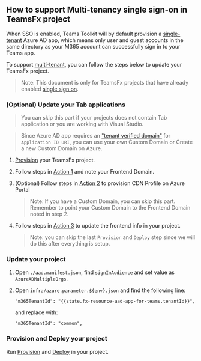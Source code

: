 ## How to support Multi-tenancy single sign-on in TeamsFx project

When SSO is enabled, Teams Toolkit will by default provision a [single-tenant](https://docs.microsoft.com/azure/active-directory/develop/single-and-multi-tenant-apps#who-can-sign-in-to-your-app) Azure AD app, which means only user and guest accounts in the same directory as your M365 account can successfully sign in to your Teams app. 

To support [multi-tenant](https://docs.microsoft.com/azure/active-directory/develop/single-and-multi-tenant-apps#who-can-sign-in-to-your-app), you can follow the steps below to update your TeamsFx project.

> Note: This document is only for TeamsFx projects that have already enabled [single sign on](https://aka.ms/teamsfx-add-sso).

### (Optional) Update your Tab applications
> You can skip this part if your projects does not contain Tab application or you are working with Visual Studio.

> Since Azure AD app requires an ["tenant verified domain"](https://docs.microsoft.com/en-us/azure/active-directory/develop/howto-modify-supported-accounts#why-changing-to-multi-tenant-can-fail) for `Application ID URI`, you can use your own Custom Domain or Create a new Custom Domain on Azure.

1. [Provision](https://docs.microsoft.com/microsoftteams/platform/toolkit/provision) your TeamsFx project.

2. Follow steps in [Action 1](https://github.com/OfficeDev/TeamsFx/blob/dev/docs/fx-core/aad-help.md#action-1-note-frontend-info) and note your Frontend Domain.

3. (Optional) Follow steps in [Action 2](https://github.com/OfficeDev/TeamsFx/blob/dev/docs/fx-core/aad-help.md#action-2-provision-cdn-profile-on-azure-portal) to provision CDN Profile on Azure Portal

    > Note: If you have a Custom Domain, you can skip this part. Remember to point your Custom Domain to the Frontend Domain noted in step 2.

4. Follow steps in [Action 3](https://github.com/OfficeDev/TeamsFx/blob/dev/docs/fx-core/aad-help.md#action-3-update-frontend-info) to update the frontend info in your project.

    > Note: you can skip the last `Provision` and `Deploy` step since we will do this after everything is setup.

### Update your project

1. Open `./aad.manifest.json`, find `signInAudience` and set value as `AzureADMultipleOrgs`.

1. Open `infra/azure.parameter.${env}.json` and find the following line:
    ```
    "m365TenantId": "{{state.fx-resource-aad-app-for-teams.tenantId}}",
    ```
    and replace with:
    ```
    "m365TenantId": "common",
    ```

### Provision and Deploy your project

Run [Provision](https://docs.microsoft.com/microsoftteams/platform/toolkit/provision) and [Deploy](https://docs.microsoft.com/en-us/microsoftteams/platform/toolkit/deploy) in your project.